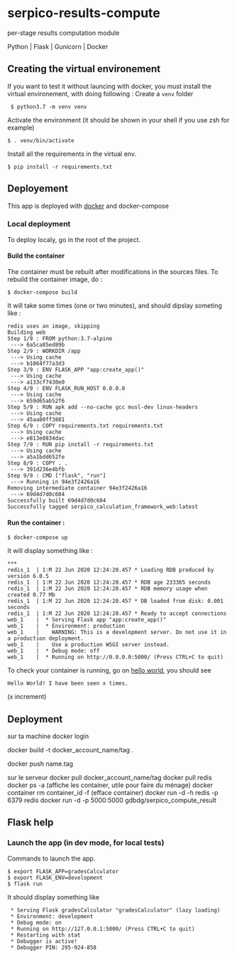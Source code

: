 # serpico-results-compute
per-stage results computation module

Python | Flask | Gunicorn | Docker

## Creating the virtual environement
If you want to test it without launcing with docker, you must install the virtual environement, with doing following : 
Create a `venv` folder

```
 $ python3.7 -m venv venv
```
Activate the environment (it should be shown in your shell if you use zsh for example)

    $ . venv/bin/activate

Install all the requirements in the virtual env.
```
$ pip install -r requirements.txt
```
## Deployement
This app is deployed with  [docker](https://docs.docker.com/) and docker-compose
### Local deployment
To deploy localy, go in the root of the project.
#### Build the container
The container must  be rebuilt after modifications in the sources files. To rebuild the container image, do : 
```
$ docker-compose build
```
It will take some times (one or two minutes), and should dipslay someting like : 
```
redis uses an image, skipping
Building web
Step 1/9 : FROM python:3.7-alpine
 ---> 6a5ca85ed89b
Step 2/9 : WORKDIR /app
 ---> Using cache
 ---> b1064f77a3d3
Step 3/9 : ENV FLASK_APP "app:create_app()"
 ---> Using cache
 ---> a133cf7430e0
Step 4/9 : ENV FLASK_RUN_HOST 0.0.0.0
 ---> Using cache
 ---> 659d65ab52f6
Step 5/9 : RUN apk add --no-cache gcc musl-dev linux-headers
 ---> Using cache
 ---> 45aa80ff3881
Step 6/9 : COPY requirements.txt requirements.txt
 ---> Using cache
 ---> e813e0834dac
Step 7/9 : RUN pip install -r requirements.txt
 ---> Using cache
 ---> a5a1bdd652fe
Step 8/9 : COPY . .
 ---> 391d236e4bfb
Step 9/9 : CMD ["flask", "run"]
 ---> Running in 94e3f2426a16
Removing intermediate container 94e3f2426a16
 ---> 69d4d7d0c604
Successfully built 69d4d7d0c604
Successfully tagged serpico_calculation_framework_web:latest
```
#### Run the container :
```
$ docker-compose up
```

It will display something like : 
```
***
redis_1  | 1:M 22 Jun 2020 12:24:20.457 * Loading RDB produced by version 6.0.5
redis_1  | 1:M 22 Jun 2020 12:24:20.457 * RDB age 233365 seconds
redis_1  | 1:M 22 Jun 2020 12:24:20.457 * RDB memory usage when created 0.77 Mb
redis_1  | 1:M 22 Jun 2020 12:24:20.457 * DB loaded from disk: 0.001 seconds
redis_1  | 1:M 22 Jun 2020 12:24:20.457 * Ready to accept connections
web_1    |  * Serving Flask app "app:create_app()"
web_1    |  * Environment: production
web_1    |    WARNING: This is a development server. Do not use it in a production deployment.
web_1    |    Use a production WSGI server instead.
web_1    |  * Debug mode: off
web_1    |  * Running on http://0.0.0.0:5000/ (Press CTRL+C to quit)
```
To check your container is running, go on [hello world](http://0.0.0.0:5000/), you should see 
```
Hello World! I have been seen x times.
```
(x increment)


## Deployment
sur ta machine
docker login 

docker build -t docker_account_name/tag .

docker push name.tag

sur le serveur
docker pull docker_account_name/tag
docker pull redis
docker ps -a (affiche les container, utile pour faire du ménage)
 docker container rm container_id -f (efface container)
docker run -d -h redis -p 6379 redis 
 docker run -d -p 5000:5000 gdbdg/serpico_compute_result
## Flask help
### Launch the app (in dev mode, for local tests)
Commands to launch the app.
```
$ export FLASK_APP=gradesCalculator
$ export FLASK_ENV=development
$ flask run
```
It should display something like
```
 * Serving Flask gradesCalculator "gradesCalculator" (lazy loading)
 * Environment: development
 * Debug mode: on
 * Running on http://127.0.0.1:5000/ (Press CTRL+C to quit)
 * Restarting with stat
 * Debugger is active!
 * Debugger PIN: 295-924-858
```

